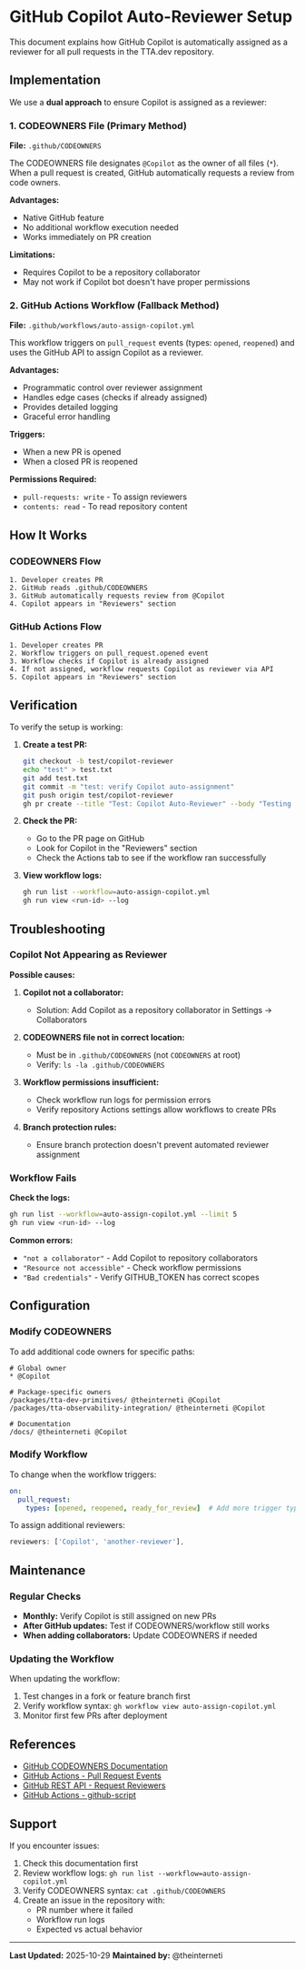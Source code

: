 # GitHub Copilot Auto-Reviewer Setup

This document explains how GitHub Copilot is automatically assigned as a reviewer for all pull requests in the TTA.dev repository.

## Implementation

We use a **dual approach** to ensure Copilot is assigned as a reviewer:

### 1. CODEOWNERS File (Primary Method)

**File:** `.github/CODEOWNERS`

The CODEOWNERS file designates `@Copilot` as the owner of all files (`*`). When a pull request is created, GitHub automatically requests a review from code owners.

**Advantages:**
- Native GitHub feature
- No additional workflow execution needed
- Works immediately on PR creation

**Limitations:**
- Requires Copilot to be a repository collaborator
- May not work if Copilot bot doesn't have proper permissions

### 2. GitHub Actions Workflow (Fallback Method)

**File:** `.github/workflows/auto-assign-copilot.yml`

This workflow triggers on `pull_request` events (types: `opened`, `reopened`) and uses the GitHub API to assign Copilot as a reviewer.

**Advantages:**
- Programmatic control over reviewer assignment
- Handles edge cases (checks if already assigned)
- Provides detailed logging
- Graceful error handling

**Triggers:**
- When a new PR is opened
- When a closed PR is reopened

**Permissions Required:**
- `pull-requests: write` - To assign reviewers
- `contents: read` - To read repository content

## How It Works

### CODEOWNERS Flow

```
1. Developer creates PR
2. GitHub reads .github/CODEOWNERS
3. GitHub automatically requests review from @Copilot
4. Copilot appears in "Reviewers" section
```

### GitHub Actions Flow

```
1. Developer creates PR
2. Workflow triggers on pull_request.opened event
3. Workflow checks if Copilot is already assigned
4. If not assigned, workflow requests Copilot as reviewer via API
5. Copilot appears in "Reviewers" section
```

## Verification

To verify the setup is working:

1. **Create a test PR:**
   ```bash
   git checkout -b test/copilot-reviewer
   echo "test" > test.txt
   git add test.txt
   git commit -m "test: verify Copilot auto-assignment"
   git push origin test/copilot-reviewer
   gh pr create --title "Test: Copilot Auto-Reviewer" --body "Testing automatic Copilot reviewer assignment"
   ```

2. **Check the PR:**
   - Go to the PR page on GitHub
   - Look for Copilot in the "Reviewers" section
   - Check the Actions tab to see if the workflow ran successfully

3. **View workflow logs:**
   ```bash
   gh run list --workflow=auto-assign-copilot.yml
   gh run view <run-id> --log
   ```

## Troubleshooting

### Copilot Not Appearing as Reviewer

**Possible causes:**

1. **Copilot not a collaborator:**
   - Solution: Add Copilot as a repository collaborator in Settings → Collaborators

2. **CODEOWNERS file not in correct location:**
   - Must be in `.github/CODEOWNERS` (not `CODEOWNERS` at root)
   - Verify: `ls -la .github/CODEOWNERS`

3. **Workflow permissions insufficient:**
   - Check workflow run logs for permission errors
   - Verify repository Actions settings allow workflows to create PRs

4. **Branch protection rules:**
   - Ensure branch protection doesn't prevent automated reviewer assignment

### Workflow Fails

**Check the logs:**
```bash
gh run list --workflow=auto-assign-copilot.yml --limit 5
gh run view <run-id> --log
```

**Common errors:**

- `"not a collaborator"` - Add Copilot to repository collaborators
- `"Resource not accessible"` - Check workflow permissions
- `"Bad credentials"` - Verify GITHUB_TOKEN has correct scopes

## Configuration

### Modify CODEOWNERS

To add additional code owners for specific paths:

```
# Global owner
* @Copilot

# Package-specific owners
/packages/tta-dev-primitives/ @theinterneti @Copilot
/packages/tta-observability-integration/ @theinterneti @Copilot

# Documentation
/docs/ @theinterneti @Copilot
```

### Modify Workflow

To change when the workflow triggers:

```yaml
on:
  pull_request:
    types: [opened, reopened, ready_for_review]  # Add more trigger types
```

To assign additional reviewers:

```javascript
reviewers: ['Copilot', 'another-reviewer'],
```

## Maintenance

### Regular Checks

- **Monthly:** Verify Copilot is still assigned on new PRs
- **After GitHub updates:** Test if CODEOWNERS/workflow still works
- **When adding collaborators:** Update CODEOWNERS if needed

### Updating the Workflow

When updating the workflow:

1. Test changes in a fork or feature branch first
2. Verify workflow syntax: `gh workflow view auto-assign-copilot.yml`
3. Monitor first few PRs after deployment

## References

- [GitHub CODEOWNERS Documentation](https://docs.github.com/en/repositories/managing-your-repositorys-settings-and-features/customizing-your-repository/about-code-owners)
- [GitHub Actions - Pull Request Events](https://docs.github.com/en/actions/using-workflows/events-that-trigger-workflows#pull_request)
- [GitHub REST API - Request Reviewers](https://docs.github.com/en/rest/pulls/review-requests)
- [GitHub Actions - github-script](https://github.com/actions/github-script)

## Support

If you encounter issues:

1. Check this documentation first
2. Review workflow logs: `gh run list --workflow=auto-assign-copilot.yml`
3. Verify CODEOWNERS syntax: `cat .github/CODEOWNERS`
4. Create an issue in the repository with:
   - PR number where it failed
   - Workflow run logs
   - Expected vs actual behavior

---

**Last Updated:** 2025-10-29
**Maintained by:** @theinterneti

